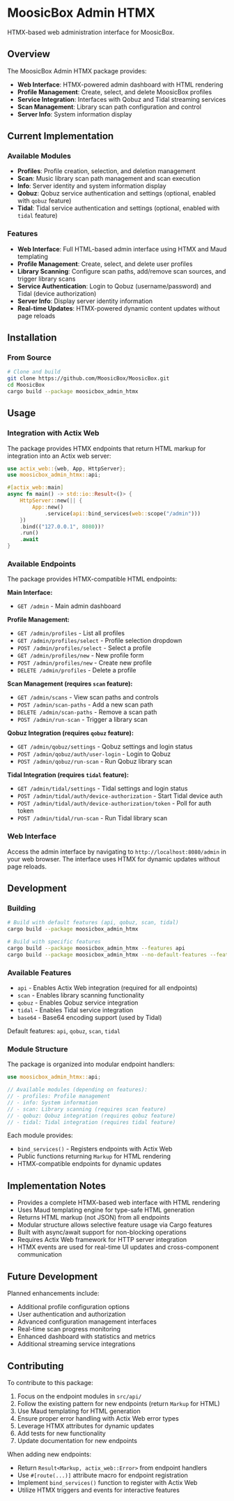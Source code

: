 # MoosicBox Admin HTMX

HTMX-based web administration interface for MoosicBox.

## Overview

The MoosicBox Admin HTMX package provides:

- **Web Interface**: HTMX-powered admin dashboard with HTML rendering
- **Profile Management**: Create, select, and delete MoosicBox profiles
- **Service Integration**: Interfaces with Qobuz and Tidal streaming services
- **Scan Management**: Library scan path configuration and control
- **Server Info**: System information display

## Current Implementation

### Available Modules

- **Profiles**: Profile creation, selection, and deletion management
- **Scan**: Music library scan path management and scan execution
- **Info**: Server identity and system information display
- **Qobuz**: Qobuz service authentication and settings (optional, enabled with `qobuz` feature)
- **Tidal**: Tidal service authentication and settings (optional, enabled with `tidal` feature)

### Features

- **Web Interface**: Full HTML-based admin interface using HTMX and Maud templating
- **Profile Management**: Create, select, and delete user profiles
- **Library Scanning**: Configure scan paths, add/remove scan sources, and trigger library scans
- **Service Authentication**: Login to Qobuz (username/password) and Tidal (device authorization)
- **Server Info**: Display server identity information
- **Real-time Updates**: HTMX-powered dynamic content updates without page reloads

## Installation

### From Source

```bash
# Clone and build
git clone https://github.com/MoosicBox/MoosicBox.git
cd MoosicBox
cargo build --package moosicbox_admin_htmx
```

## Usage

### Integration with Actix Web

The package provides HTMX endpoints that return HTML markup for integration into an Actix web server:

```rust
use actix_web::{web, App, HttpServer};
use moosicbox_admin_htmx::api;

#[actix_web::main]
async fn main() -> std::io::Result<()> {
    HttpServer::new(|| {
        App::new()
            .service(api::bind_services(web::scope("/admin")))
    })
    .bind(("127.0.0.1", 8080))?
    .run()
    .await
}
```

### Available Endpoints

The package provides HTMX-compatible HTML endpoints:

**Main Interface:**

- `GET /admin` - Main admin dashboard

**Profile Management:**

- `GET /admin/profiles` - List all profiles
- `GET /admin/profiles/select` - Profile selection dropdown
- `POST /admin/profiles/select` - Select a profile
- `GET /admin/profiles/new` - New profile form
- `POST /admin/profiles/new` - Create new profile
- `DELETE /admin/profiles` - Delete a profile

**Scan Management (requires `scan` feature):**

- `GET /admin/scans` - View scan paths and controls
- `POST /admin/scan-paths` - Add a new scan path
- `DELETE /admin/scan-paths` - Remove a scan path
- `POST /admin/run-scan` - Trigger a library scan

**Qobuz Integration (requires `qobuz` feature):**

- `GET /admin/qobuz/settings` - Qobuz settings and login status
- `POST /admin/qobuz/auth/user-login` - Login to Qobuz
- `POST /admin/qobuz/run-scan` - Run Qobuz library scan

**Tidal Integration (requires `tidal` feature):**

- `GET /admin/tidal/settings` - Tidal settings and login status
- `POST /admin/tidal/auth/device-authorization` - Start Tidal device auth
- `POST /admin/tidal/auth/device-authorization/token` - Poll for auth token
- `POST /admin/tidal/run-scan` - Run Tidal library scan

### Web Interface

Access the admin interface by navigating to `http://localhost:8080/admin` in your web browser. The interface uses HTMX for dynamic updates without page reloads.

## Development

### Building

```bash
# Build with default features (api, qobuz, scan, tidal)
cargo build --package moosicbox_admin_htmx

# Build with specific features
cargo build --package moosicbox_admin_htmx --features api
cargo build --package moosicbox_admin_htmx --no-default-features --features api,scan
```

### Available Features

- `api` - Enables Actix Web integration (required for all endpoints)
- `scan` - Enables library scanning functionality
- `qobuz` - Enables Qobuz service integration
- `tidal` - Enables Tidal service integration
- `base64` - Base64 encoding support (used by Tidal)

Default features: `api`, `qobuz`, `scan`, `tidal`

### Module Structure

The package is organized into modular endpoint handlers:

```rust
use moosicbox_admin_htmx::api;

// Available modules (depending on features):
// - profiles: Profile management
// - info: System information
// - scan: Library scanning (requires scan feature)
// - qobuz: Qobuz integration (requires qobuz feature)
// - tidal: Tidal integration (requires tidal feature)
```

Each module provides:

- `bind_services()` - Registers endpoints with Actix Web
- Public functions returning `Markup` for HTML rendering
- HTMX-compatible endpoints for dynamic updates

## Implementation Notes

- Provides a complete HTMX-based web interface with HTML rendering
- Uses Maud templating engine for type-safe HTML generation
- Returns HTML markup (not JSON) from all endpoints
- Modular structure allows selective feature usage via Cargo features
- Built with async/await support for non-blocking operations
- Requires Actix Web framework for HTTP server integration
- HTMX events are used for real-time UI updates and cross-component communication

## Future Development

Planned enhancements include:

- Additional profile configuration options
- User authentication and authorization
- Advanced configuration management interfaces
- Real-time scan progress monitoring
- Enhanced dashboard with statistics and metrics
- Additional streaming service integrations

## Contributing

To contribute to this package:

1. Focus on the endpoint modules in `src/api/`
2. Follow the existing pattern for new endpoints (return `Markup` for HTML)
3. Use Maud templating for HTML generation
4. Ensure proper error handling with Actix Web error types
5. Leverage HTMX attributes for dynamic updates
6. Add tests for new functionality
7. Update documentation for new endpoints

When adding new endpoints:

- Return `Result<Markup, actix_web::Error>` from endpoint handlers
- Use `#[route(...)]` attribute macro for endpoint registration
- Implement `bind_services()` function to register with Actix Web
- Utilize HTMX triggers and events for interactive features
